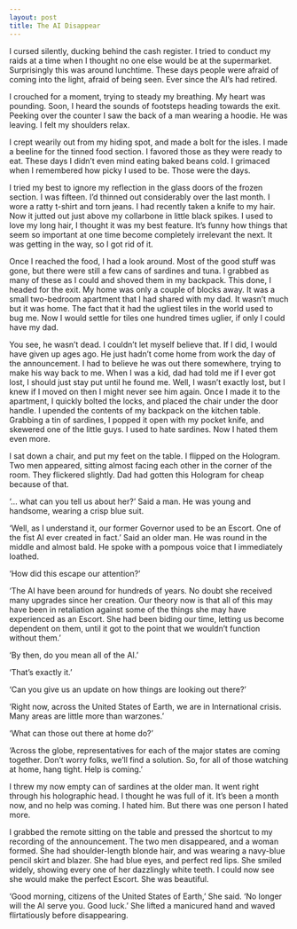 ```yaml
---
layout: post
title: The AI Disappear
---
```

I cursed silently, ducking behind the cash register. I tried to conduct my raids at a time when I thought no one else would be at the supermarket. Surprisingly this was around lunchtime. These days people were afraid of coming into the light, afraid of being seen. Ever since the AI’s had retired.

I crouched for a moment, trying to steady my breathing. My heart was pounding. Soon, I heard the sounds of footsteps heading towards the exit. Peeking over the counter I saw the back of a man wearing a hoodie. He was leaving. I felt my shoulders relax.

I crept wearily out from my hiding spot, and made a bolt for the isles. I made a beeline for the tinned food section. I favored those as they were ready to eat. These days I didn’t even mind eating baked beans cold. I grimaced when I remembered how picky I used to be. Those were the days.

I tried my best to ignore my reflection in the glass doors of the frozen section. I was fifteen. I’d thinned out considerably over the last month. I wore a ratty t-shirt and torn jeans. I had recently taken a knife to my hair. Now it jutted out just above my collarbone in little black spikes. I used to love my long hair, I thought it was my best feature. It’s funny how things that seem so important at one time become completely irrelevant the next. It was getting in the way, so I got rid of it.

Once I reached the food, I had a look around. Most of the good stuff was gone, but there were still a few cans of sardines and tuna. I grabbed as many of these as I could and shoved them in my backpack. This done, I headed for the exit. My home was only a couple of blocks away. It was a small two-bedroom apartment that I had shared with my dad. It wasn’t much but it was home. The fact that it had the ugliest tiles in the world used to bug me. Now I would settle for tiles one hundred times uglier, if only I could have my dad.

You see, he wasn’t dead. I couldn’t let myself believe that. If I did, I would have given up ages ago. He just hadn’t come home from work the day of the announcement. I had to believe he was out there somewhere, trying to make his way back to me. When I was a kid, dad had told me if I ever got lost, I should just stay put until he found me. Well, I wasn’t exactly lost, but I knew if I moved on then I might never see him again.
Once I made it to the apartment, I quickly bolted the locks, and placed the chair under the door handle. I upended the contents of my backpack on the kitchen table. Grabbing a tin of sardines, I popped it open with my pocket knife, and skewered one of the little guys. I used to hate sardines. Now I hated them even more.

I sat down a chair, and put my feet on the table. I flipped on the Hologram. Two men appeared, sitting almost facing each other in the corner of the room. They flickered slightly. Dad had gotten this Hologram for cheap because of that.

‘… what can you tell us about her?’ Said a man. He was young and handsome, wearing a crisp blue suit.

‘Well, as I understand it, our former Governor used to be an Escort. One of the fist AI ever created in fact.’ Said an older man. He was round in the middle and almost bald. He spoke with a pompous voice that I immediately loathed.

‘How did this escape our attention?’

‘The AI have been around for hundreds of years. No doubt she received many upgrades since her creation. Our theory now is that all of this may have been in retaliation against some of the things she may have experienced as an Escort. She had been biding our time, letting us become dependent on them, until it got to the point that we wouldn’t function without them.’

‘By then, do you mean all of the AI.’

‘That’s exactly it.’

‘Can you give us an update on how things are looking out there?’

‘Right now, across the United States of Earth, we are in International crisis. Many areas are little more than warzones.’

‘What can those out there at home do?’

‘Across the globe, representatives for each of the major states are coming together. Don’t worry folks, we’ll find a solution. So, for all of those watching at home, hang tight. Help is coming.’

I threw my now empty can of sardines at the older man. It went right through his holographic head. I thought he was full of it. It’s been a month now, and no help was coming. I hated him. But there was one person I hated more.

I grabbed the remote sitting on the table and pressed the shortcut to my recording of the announcement. The two men disappeared, and a woman formed. She had shoulder-length blonde hair, and was wearing a navy-blue pencil skirt and blazer. She had blue eyes, and perfect red lips. She smiled widely, showing every one of her dazzlingly white teeth. I could now see she would make the perfect Escort. She was beautiful.

‘Good morning, citizens of the United States of Earth,’ She said. ‘No longer will the AI serve you. Good luck.’ She lifted a manicured hand and waved flirtatiously before disappearing.
